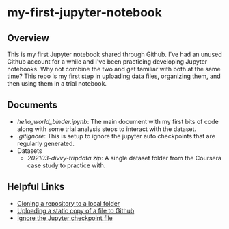 # my-first-jupyter-notebook
## Overview
This is my first Jupyter notebook shared through Github. I've had an unused Github account for a while and I've been practicing developing Jupyter notebooks. Why not combine the two and get familiar with both at the same time? This repo is my first step in uploading data files, organizing them, and then using them in a trial notebook.

## Documents
- *hello_world_binder.ipynb*: The main document with my first bits of code along with some trial analysis steps to interact with the dataset.  
- *.gitignore*: This is setup to ignore the jupyter auto checkpoints that are regularly generated.  
- Datasets  
  - *202103-divvy-tripdata.zip*: A single dataset folder from the Coursera case study to practice with.


## Helpful Links
- [Cloning a repository to a local folder](https://medium.com/@sanskriti.srivastava2019_64571/upload-jupyter-notebook-on-github-with-git-step-by-step-f00a5216f1c4)
- [Uploading a static copy of a file to Github](https://reproducible-science-curriculum.github.io/sharing-RR-Jupyter/01-sharing-github/)
- [Ignore the Jupyter checkpoint file](https://stackoverflow.com/questions/35916658/how-to-git-ignore-ipython-notebook-checkpoints-anywhere-in-repository)
